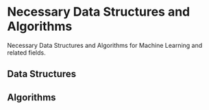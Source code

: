 # Necessary Data Structures and Algorithms
Necessary Data Structures and Algorithms for Machine Learning and related fields.

## Data Structures

## Algorithms
